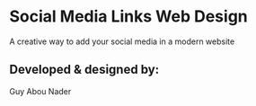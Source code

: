 # Social Media Links Web Design
A creative way to add your social media in a modern website
## Developed & designed by:
Guy Abou Nader
